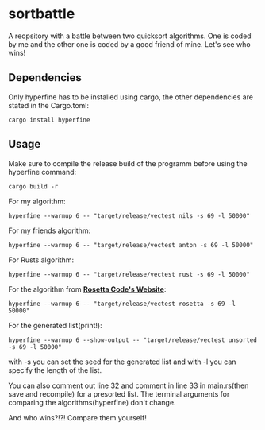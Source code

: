 # sortbattle
A reopsitory with a battle between two quicksort algorithms. One is coded by me and the other one is coded by a good friend of mine. Let's see who wins!

## Dependencies
Only hyperfine has to be installed using cargo, the other dependencies are stated in the Cargo.toml:
```
cargo install hyperfine
```
## Usage

Make sure to compile the release build of the programm before using the hyperfine command:
```
cargo build -r
```
For my algorithm:
```
hyperfine --warmup 6 -- "target/release/vectest nils -s 69 -l 50000"
```
For my friends algorithm:
```
hyperfine --warmup 6 -- "target/release/vectest anton -s 69 -l 50000"
```
For Rusts algorithm:
```
hyperfine --warmup 6 -- "target/release/vectest rust -s 69 -l 50000"
```
For the algorithm from **[Rosetta Code's Website](https://rosettacode.org/wiki/Sorting_algorithms/Quicksort#Rust)**:
```
hyperfine --warmup 6 -- "target/release/vectest rosetta -s 69 -l 50000"
```
For the generated list(print!):
```
hyperfine --warmup 6 --show-output -- "target/release/vectest unsorted -s 69 -l 50000"
```
with -s you can set the seed for the generated list and with -l you can specify the length of the list.

You can also comment out line 32 and comment in line 33 in main.rs(then save and recompile) for a presorted list. The terminal arguments for comparing the algorithms(hyperfine) don't change. 

And who wins?!?! Compare them yourself!
